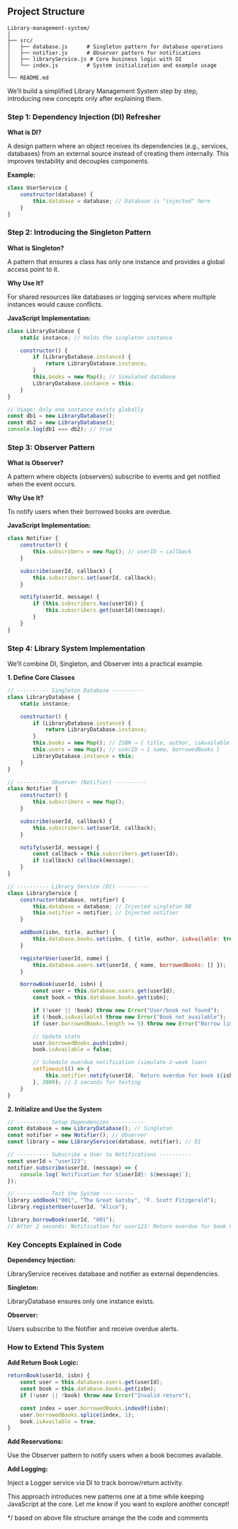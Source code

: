 ## Project Structure
```
Library-management-system/
│
├── src/
│   ├── database.js      # Singleton pattern for database operations
│   ├── notifier.js      # Observer pattern for notifications
│   ├── libraryService.js # Core business logic with DI
│   └── index.js         # System initialization and example usage
│
└── README.md
```

We’ll build a simplified Library Management System step by step, introducing new concepts only after explaining them.

### Step 1: Dependency Injection (DI) Refresher

**What is DI?**

A design pattern where an object receives its dependencies (e.g., services, databases) from an external source instead of creating them internally. This improves testability and decouples components.

**Example:**

```javascript
class UserService {
    constructor(database) { 
        this.database = database; // Database is "injected" here
    }
}
```

### Step 2: Introducing the Singleton Pattern

**What is Singleton?**

A pattern that ensures a class has only one instance and provides a global access point to it.

**Why Use It?**

For shared resources like databases or logging services where multiple instances would cause conflicts.

**JavaScript Implementation:**

```javascript
class LibraryDatabase {
    static instance; // Holds the singleton instance

    constructor() {
        if (LibraryDatabase.instance) {
            return LibraryDatabase.instance;
        }
        this.books = new Map(); // Simulated database
        LibraryDatabase.instance = this;
    }
}

// Usage: Only one instance exists globally
const db1 = new LibraryDatabase();
const db2 = new LibraryDatabase();
console.log(db1 === db2); // true
```

### Step 3: Observer Pattern

**What is Observer?**

A pattern where objects (observers) subscribe to events and get notified when the event occurs.

**Why Use It?**

To notify users when their borrowed books are overdue.

**JavaScript Implementation:**

```javascript
class Notifier {
    constructor() {
        this.subscribers = new Map(); // userID → callback
    }

    subscribe(userId, callback) {
        this.subscribers.set(userId, callback);
    }

    notify(userId, message) {
        if (this.subscribers.has(userId)) {
            this.subscribers.get(userId)(message);
        }
    }
}
```

### Step 4: Library System Implementation

We’ll combine DI, Singleton, and Observer into a practical example.

**1. Define Core Classes**

```javascript
// ---------- Singleton Database ----------
class LibraryDatabase {
    static instance;

    constructor() {
        if (LibraryDatabase.instance) {
            return LibraryDatabase.instance;
        }
        this.books = new Map(); // ISBN → { title, author, isAvailable }
        this.users = new Map(); // userID → { name, borrowedBooks }
        LibraryDatabase.instance = this;
    }
}

// ---------- Observer (Notifier) ----------
class Notifier {
    constructor() {
        this.subscribers = new Map();
    }

    subscribe(userId, callback) {
        this.subscribers.set(userId, callback);
    }

    notify(userId, message) {
        const callback = this.subscribers.get(userId);
        if (callback) callback(message);
    }
}

// ---------- Library Service (DI) ----------
class LibraryService {
    constructor(database, notifier) {
        this.database = database; // Injected singleton DB
        this.notifier = notifier; // Injected notifier
    }

    addBook(isbn, title, author) {
        this.database.books.set(isbn, { title, author, isAvailable: true });
    }

    registerUser(userId, name) {
        this.database.users.set(userId, { name, borrowedBooks: [] });
    }

    borrowBook(userId, isbn) {
        const user = this.database.users.get(userId);
        const book = this.database.books.get(isbn);

        if (!user || !book) throw new Error("User/book not found");
        if (!book.isAvailable) throw new Error("Book not available");
        if (user.borrowedBooks.length >= 5) throw new Error("Borrow limit reached");

        // Update state
        user.borrowedBooks.push(isbn);
        book.isAvailable = false;

        // Schedule overdue notification (simulate 2-week loan)
        setTimeout(() => {
            this.notifier.notify(userId, `Return overdue for book ${isbn}`);
        }, 2000); // 2 seconds for testing
    }
}
```

**2. Initialize and Use the System**

```javascript
// ---------- Setup Dependencies ----------
const database = new LibraryDatabase(); // Singleton
const notifier = new Notifier(); // Observer
const library = new LibraryService(database, notifier); // DI

// ---------- Subscribe a User to Notifications ----------
const userId = "user123";
notifier.subscribe(userId, (message) => {
    console.log(`Notification for ${userId}: ${message}`);
});

// ---------- Test the System ----------
library.addBook("001", "The Great Gatsby", "F. Scott Fitzgerald");
library.registerUser(userId, "Alice");

library.borrowBook(userId, "001");
// After 2 seconds: Notification for user123: Return overdue for book 001
```

### Key Concepts Explained in Code

**Dependency Injection:**

LibraryService receives database and notifier as external dependencies.

**Singleton:**

LibraryDatabase ensures only one instance exists.

**Observer:**

Users subscribe to the Notifier and receive overdue alerts.

### How to Extend This System

**Add Return Book Logic:**

```javascript
returnBook(userId, isbn) {
    const user = this.database.users.get(userId);
    const book = this.database.books.get(isbn);
    if (!user || !book) throw new Error("Invalid return");

    const index = user.borrowedBooks.indexOf(isbn);
    user.borrowedBooks.splice(index, 1);
    book.isAvailable = true;
}
```

**Add Reservations:**

Use the Observer pattern to notify users when a book becomes available.

**Add Logging:**

Inject a Logger service via DI to track borrow/return activity.

This approach introduces new patterns one at a time while keeping JavaScript at the core. Let me know if you want to explore another concept!

*/
based on above file structure arrange the the code and comments 

